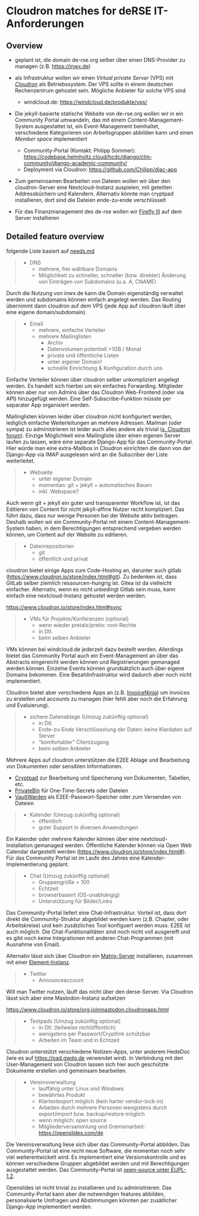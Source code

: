 # Cloudron matches for deRSE IT-Anforderungen

## Overview

- geplant ist, die domain de-rse.org selber über einen DNS-Provider zu managen (z.B. https://inwx.de)
- als Infrastruktur wollen wir einen _Virtual private Server_ (VPS) mit [_Cloudron_][cloudron] als Betriebssystem. Der VPS
  sollte in einem deutschen Rechenzentrum gehostet sein. Mögliche Anbieter für solche VPS sind

  - windcloud.de: https://windcloud.de/produkte/vps/

- Die jekyll-basierte statische Website von de-rse.org wollen wir in ein Community Portal umwandeln, das mit einem Content-Management-System ausgestattet ist,
  ein Event-Management beinhaltet, verschiedene Kategorieren von Arbeitsgruppen abbilden kann und einen _Member space_ implementiert

  - Community-Portal (Kontakt: Philipp Sommer): https://codebase.helmholtz.cloud/hcdc/django/clm-community/django-academic-community/
  - Deployment via Cloudron: https://github.com/Chilipp/djac-app
- Zum gemeinsamen Bearbeiten von Dateien wollen wir über den cloudron-Server eine Nextcloud-Instanz auspielen, mit geteilten Addressbüchern
  und Kalendern. Alternativ könnte man cryptpad installieren, dort sind die Dateien ende-zu-ende verschlüsselt
- Für das Finanzmanagement des de-rse wollen wir [Firefly III](https://www.cloudron.io/store/org.fireflyiii.cloudronapp.html) auf dem
  Server installieren

[cloudron]: https://cloudron.io

## Detailed feature overview

folgende Liste basiert auf [needs.md](./needs.md)

> - DNS
>     - mehrere, frei wählbare Domains
>     - Möglichkeit zu schneller, schneller (bzw. direkter) Änderung von Einträgen von Subdomains (u.a. A, CNAME)

Durch die Nutzung von inwx.de kann die Domain eigenständig verwaltet werden und subdomains können einfach angelegt werden. 
Das Routing übernimmt dann cloudron auf dem VPS (jede App auf cloudron läuft über eine eigene domain/subdomain).

> - Email
>     - mehrere, einfache Verteiler
>     - mehrere Mailinglisten
>         - Archiv
>         - Datenvolumen potentiell >1GB / Monat
>         - private und öffentliche Listen
>         - unter eigener Domain!
>         - schnelle Einrichtung & Konfiguration durch uns

Einfache Verteiler können über cloudron selber unkompliziert angelegt werden. Es handelt sich hierbei um ein einfaches Forwarding.
Mitglieder können aber nur von Admins über das Cloudron Web-Frontend (oder via API) hinzugefügt werden. Eine 
Self-Subscribe-Funktion müsste per separater App organisiert werden.

Mailinglisten können leider über cloudron nicht konfiguriert werden, lediglich einfache Weiterleitungen an mehrere Adressen.
Mailman (oder sympa) zu administrieren ist leider auch alles andere als trivial ([s. Cloudron forum][mailman-discussion]). Einzige 
Möglichkeit eine Mailingliste über einen eigenen Server laufen zu lassen, wäre eine separate Django-App für das Community-Portal.
Hier würde man eine extra-Mailbox in Cloudron einrichten die dann von der Django-App via IMAP ausgelesen wird an die Subscriber der
Liste weiterleitet.

[mailman-discussion]: https://forum.cloudron.io/topic/6012/configure-haraka-for-mailman3/9?_=1708443801561

> - Webseite
>     - unter eigener Domain
>     - momentan: git + jekyll + automatisches Bauen
>     - inkl. Webspace?

Auch wenn git + jekyll ein guter und transparenter Workflow ist, ist das Editieren von Content für nicht jekyll-affine Nutzer
recht kompliziert. Das führt dazu, dass nur wenige Personen bei der Website aktiv beitragen. Deshalb wollen wir ein Community-Portal
mit einem Content-Management-System haben, in dem Berechtigungen entsprechend vergeben werden können, um Content auf der Website zu
editieren.

> - Datenrepositorien
>     - git
>     - öffentlich und privat

cloudron bietet einige Apps zum Code-Hosting an, darunter auch gitlab (https://www.cloudron.io/store/index.html#git). Zu bedenken ist, 
dass GitLab selber ziemlich ressourcen-hungrig ist. Gitea ist da vielleicht einfacher. Alternativ, wenn es nicht unbedingt Gitlab sein muss,
kann einfach eine nextcloud-Instanz gehostet werden werden.

https://www.cloudron.io/store/index.html#sync

> - VMs für Projekte/Konferenzen (optional)
>     - wenn wieder pretalx/pretix: root-Rechte
>     - in Dtl.
>     - beim selben Anbieter

VMs können bei windcloud.de jederzeit dazu bestellt werden. Allerdings bietet das Community Portal auch ein Event-Management an 
über das Abstracts eingereicht werden können und Registrierungen gemanaged werden können. Einzelne Events können grundsätzlich auch
über eigene Domains bekommen. Eine Bezahlinfrastruktur wird dadurch aber noch nicht implementiert.

Cloudron bietet aber verschiedene Apps an (z.B. [InvoiceNinja](https://www.cloudron.io/store/index.html#finance)) um invoices zu erstellen
und accounts zu managen (hier fehlt aber noch die Erfahrung und Evaluierung).

> - sichere Datenablage (Umzug zukünftig optional)
>     - in Dtl.
>     - Ende-zu-Ende Verschlüsselung der Daten: keine Klardaten auf Server
>     - "komfortabler" Clientzugang
>     - beim selben Anbieter

Mehrere Apps auf cloudron unterstützen die E2EE Ablage und Bearbeitung von Dokumenten oder sensiblen Informationen.

- [Cryptpad](https://www.cloudron.io/store/fr.cryptpad.cloudronapp.html) zur Bearbeitung und Speicherung von Dokumenten, Tabellen, etc.
- [PrivateBin](https://www.cloudron.io/store/info.privatebin.cloudronapp.html) für One-Time-Secrets oder Dateien
- [VaultWarden](https://www.cloudron.io/store/com.github.bitwardenrs.html) als E2EE-Passwort-Speicher oder zum Versenden von Dateien

> - Kalender (Umzug zukünftig optional)
>     - öffentlich
>     - guter Support in diversen Anwendungen

Ein Kalender oder mehrere Kalender können über eine nextcloud-Installation gemanaged werden. Öffentliche Kalender können via 
Open Web Calendar dargestellt werden (https://www.cloudron.io/store/index.html#). Für das Community Portal ist im Laufe des Jahres
eine Kalender-Implementierung geplant.

> - Chat (Umzug zukünftig optional)
>     - Gruppengröße > 100
>     - Echtzeit
>     - browserbasiert (OS-unabhängig)
>     - Unterstützung für Bilder/Links

Das Community-Portal liefert eine Chat-Infrastruktur. Vorteil ist, dass dort direkt die Community-Struktur abgebildet werden
kann (z.B. Chapter, oder Arbeitskreise) und kein zusätzliches Tool konfiguert werden muss. E2EE ist auch möglich. Die 
Chat-Funktionalitäten sind noch nicht voll ausgereift und es gibt noch keine Integrationen mit anderen Chat-Programmen 
(mit Ausnahme von Email).

Alternativ lässt sich über Cloudron ein [Matrix-Server][matrix] installieren, zusammen mit einer [Element-Instanz][element].

[matrix]: https://www.cloudron.io/store/org.matrix.synapse.html
[element]: https://www.cloudron.io/store/im.riot.cloudronapp.html

> - Twitter
>     - Announceaccount

Will man Twitter nutzen, läuft das nicht über den derse-Server. Via Cloudron lässt sich aber eine Mastodon-Instanz aufsetzen

https://www.cloudron.io/store/org.joinmastodon.cloudronapp.html

> - Textpads (Umzug zukünftig optional)
>     - in Dtl. (teilweise nichtöffentlich)
>     - wenigstens per Passwort/Cryptlink schützbar
>     - Arbeiten im Team und in Echtzeit

Cloudron unterstützt verschiedene Notizen-Apps, unter anderem HedeDoc (wie es auf https://pad.gwdg.de verwendet wird). In
Verbindung mit den User-Management von Cloudron lassen sich hier auch geschützte Dokumente erstellen und gemeinsam bearbeiten.

> - Vereinsverwaltung
>     - lauffähig unter Linux und Windows
>     - bewährtes Produkt
>     - Klartextexport möglich (kein harter vendor-lock-in)
>     - Arbeiten durch mehrere Personen wengistens durch export/import bzw. backup/restore möglich
>     - wenn möglich: open source
>     - Mitgliederversammlung und Gremienarbeit: https://openslides.com/de   

Die Vereinsverwaltung liese sich über das Community-Portal abbilden. Das Community-Portal ist eine recht neue
Software, die momentan noch sehr viel weiterentwickelt wird. Es implementiert eine Versionskontrolle und es können verschiedene
Gruppen abgebildet werden und mit Berechtigungen ausgestattet werden. Das Community-Portal ist [open-source unter EUPL-1.2][djac].

Openslides ist nicht trivial zu installieren und zu administrieren. Das Community-Portal kann aber die notwendigen features abbilden,
personalisierte Umfragen und Abstimmungen könnten per zusätlicher Django-App implementiert werden.

[djac]: https://codebase.helmholtz.cloud/hcdc/django/clm-community/django-academic-community
